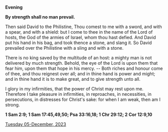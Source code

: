 **Evening**

**By strength shall no man prevail.**
 
Then said David to the Philistine, Thou comest to me with a sword, and with a spear, and with a shield: but I come to thee in the name of the Lord of hosts, the God of the armies of Israel, whom thou hast defied. And David put his hand in his bag, and took thence a stone, and slang it. So David prevailed over the Philistine with a sling and with a stone.
 
There is no king saved by the multitude of an host: a mighty man is not delivered by much strength. Behold, the eye of the Lord is upon them that fear him, upon them that hope in his mercy. -- Both riches and honour come of thee, and thou reignest over all; and in thine hand is power and might; and in thine hand it is to make great, and to give strength unto all.
 
I glory in my infirmities, that the power of Christ may rest upon me. Therefore I take pleasure in infirmities, in reproaches, in necessities, in persecutions, in distresses for Christ's sake: for when I am weak, then am I strong.  

**1 Sam 2:9; 1 Sam 17:45,49,50; Psa 33:16,18; 1 Chr 29:12; 2 Cor 12:9,10**

[Tuesday 05-December, 2023](https://t.me/daily_light)
